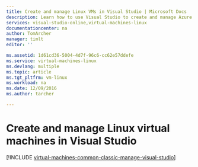 ```yaml
---
title: Create and manage Linux VMs in Visual Studio | Microsoft Docs
description: Learn how to use Visual Studio to create and manage Azure VMs running Linux
services: visual-studio-online,virtual-machines-linux
documentationcenter: na
author: TomArcher
manager: timlt
editor: ''

ms.assetid: 1d61cd36-5004-4d7f-96c6-cc62e57ddefe
ms.service: virtual-machines-linux
ms.devlang: multiple
ms.topic: article
ms.tgt_pltfrm: vm-linux
ms.workload: na
ms.date: 12/09/2016
ms.author: tarcher

---
```

# Create and manage Linux virtual machines in Visual Studio
[!INCLUDE [virtual-machines-common-classic-manage-visual-studio](../../includes/virtual-machines-common-classic-manage-visual-studio.md)]

